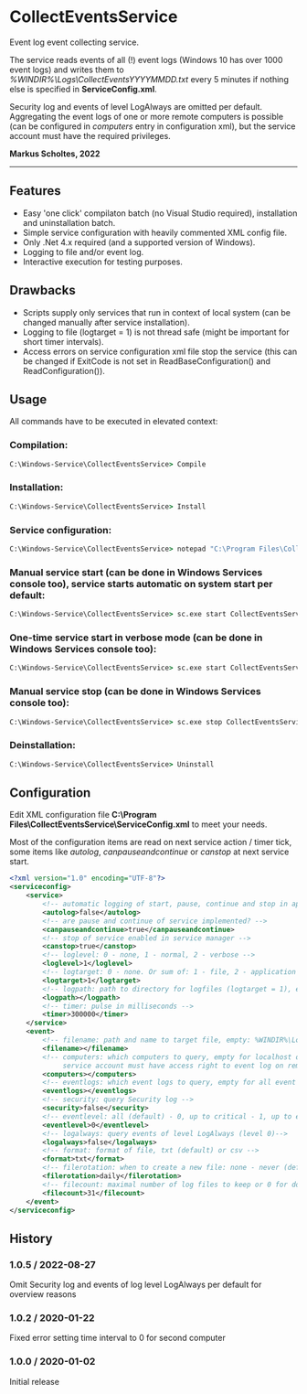 # CollectEventsService
Event log event collecting service.

The service reads events of all (!) event logs (Windows 10 has over 1000 event logs) and writes them to *%WINDIR%\Logs\CollectEventsYYYYMMDD.txt* every 5 minutes if nothing else is specified in **ServiceConfig.xml**.  

Security log and events of level LogAlways are omitted per default. Aggregating the event logs of one or more remote computers is possible (can be configured in *computers* entry in configuration xml), but the service account must have the required privileges.

**Markus Scholtes, 2022**

***

## Features
* Easy 'one click' compilaton batch (no Visual Studio required), installation and uninstallation batch.
* Simple service configuration with heavily commented XML config file.
* Only .Net 4.x required (and a supported version of Windows).
* Logging to file and/or event log.
* Interactive execution for testing purposes.

## Drawbacks

* Scripts supply only services that run in context of local system (can be changed manually after service installation).
* Logging to file (logtarget = 1) is not thread safe (might be important for short timer intervals).
* Access errors on service configuration xml file stop the service (this can be changed if ExitCode is not set in ReadBaseConfiguration() and ReadConfiguration()).

## Usage
All commands have to be executed in elevated context:

### Compilation:
```cmd
C:\Windows-Service\CollectEventsService> Compile
```

### Installation:
```cmd
C:\Windows-Service\CollectEventsService> Install
```

### Service configuration:
```cmd
C:\Windows-Service\CollectEventsService> notepad "C:\Program Files\CollectEventsService\ServiceConfig.xml"
```

### Manual service start (can be done in Windows Services console too), service starts automatic on system start per default:
```cmd
C:\Windows-Service\CollectEventsService> sc.exe start CollectEventsService
```

### One-time service start in verbose mode (can be done in Windows Services console too):
```cmd
C:\Windows-Service\CollectEventsService> sc.exe start CollectEventsService VERBOSE
```

### Manual service stop (can be done in Windows Services console too):
```cmd
C:\Windows-Service\CollectEventsService> sc.exe stop CollectEventsService
```

### Deinstallation:
```cmd
C:\Windows-Service\CollectEventsService> Uninstall
```

## Configuration
Edit XML configuration file **C:\Program Files\CollectEventsService\ServiceConfig.xml** to meet your needs.

Most of the configuration items are read on next service action / timer tick, some items like *autolog*, *canpauseandcontinue* or *canstop* at next service start.

```xml
<?xml version="1.0" encoding="UTF-8"?>
<serviceconfig>
	<service>
		<!-- automatic logging of start, pause, continue and stop in application eventlog? -->
		<autolog>false</autolog>
		<!-- are pause and continue of service implemented? -->
		<canpauseandcontinue>true</canpauseandcontinue>
		<!-- stop of service enabled in service manager -->
		<canstop>true</canstop>
		<!-- loglevel: 0 - none, 1 - normal, 2 - verbose -->
		<loglevel>1</loglevel>
		<!-- logtarget: 0 - none. Or sum of: 1 - file, 2 - application log, 4 - console (only for interactive mode) -->
		<logtarget>1</logtarget>
		<!-- logpath: path to directory for logfiles (logtarget = 1), empty: %WINDIR%\Logs\Service -->
		<logpath></logpath>
		<!-- timer: pulse in milliseconds -->
		<timer>300000</timer>
	</service>
	<event>
		<!-- filename: path and name to target file, empty: %WINDIR%\Logs\CollectedEvents.txt or %WINDIR%\Logs\CollectedEvents.csv (depending on format) -->
		<filename></filename>
		<!-- computers: which computers to query, empty for localhost or comma separated list of computer names. Specify localhost for local machine 
		     service account must have access right to event log on remote machine -->
		<computers></computers>
		<!-- eventlogs: which event logs to query, empty for all event logs or comma separated list of log names -->
		<eventlogs></eventlogs>
		<!-- security: query Security log -->
		<security>false</security>
		<!-- eventlevel: all (default) - 0, up to critical - 1, up to error - 2, up to warning- 3, up to informational - 4, up to verbose - 5 -->
		<eventlevel>0</eventlevel>
		<!-- logalways: query events of level LogAlways (level 0)-->
		<logalways>false</logalways>
		<!-- format: format of file, txt (default) or csv -->
		<format>txt</format>
		<!-- filerotation: when to create a new file: none - never (default), hourly - every hour, daily - every day, monthly - every month, (size in integer) - when (size in integer) in KB is reached -->
		<filerotation>daily</filerotation>
		<!-- filecount: maximal number of log files to keep or 0 for don't check (default) -->
		<filecount>31</filecount>
	</event>
</serviceconfig>
```

## History

### 1.0.5 / 2022-08-27
Omit Security log and events of log level LogAlways per default for overview reasons

### 1.0.2 / 2020-01-22
Fixed error setting time interval to 0 for second computer

### 1.0.0 / 2020-01-02
Initial release
